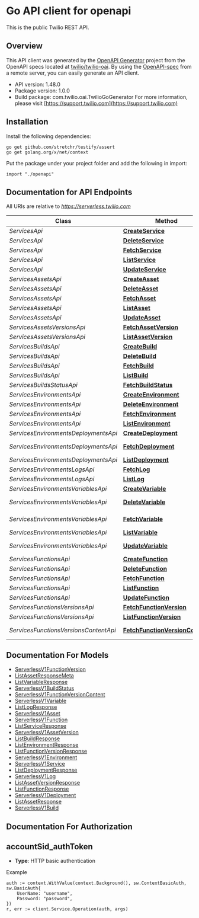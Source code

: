 # Go API client for openapi

This is the public Twilio REST API.

## Overview
This API client was generated by the [OpenAPI Generator](https://openapi-generator.tech) project from the OpenAPI specs located at [twilio/twilio-oai](https://github.com/twilio/twilio-oai/tree/main/spec).  By using the [OpenAPI-spec](https://www.openapis.org/) from a remote server, you can easily generate an API client.

- API version: 1.48.0
- Package version: 1.0.0
- Build package: com.twilio.oai.TwilioGoGenerator
For more information, please visit [https://support.twilio.com](https://support.twilio.com)

## Installation

Install the following dependencies:

```shell
go get github.com/stretchr/testify/assert
go get golang.org/x/net/context
```

Put the package under your project folder and add the following in import:

```golang
import "./openapi"
```

## Documentation for API Endpoints

All URIs are relative to *https://serverless.twilio.com*

Class | Method | HTTP request | Description
------------ | ------------- | ------------- | -------------
*ServicesApi* | [**CreateService**](docs/ServicesApi.md#createservice) | **Post** /v1/Services | 
*ServicesApi* | [**DeleteService**](docs/ServicesApi.md#deleteservice) | **Delete** /v1/Services/{Sid} | 
*ServicesApi* | [**FetchService**](docs/ServicesApi.md#fetchservice) | **Get** /v1/Services/{Sid} | 
*ServicesApi* | [**ListService**](docs/ServicesApi.md#listservice) | **Get** /v1/Services | 
*ServicesApi* | [**UpdateService**](docs/ServicesApi.md#updateservice) | **Post** /v1/Services/{Sid} | 
*ServicesAssetsApi* | [**CreateAsset**](docs/ServicesAssetsApi.md#createasset) | **Post** /v1/Services/{ServiceSid}/Assets | 
*ServicesAssetsApi* | [**DeleteAsset**](docs/ServicesAssetsApi.md#deleteasset) | **Delete** /v1/Services/{ServiceSid}/Assets/{Sid} | 
*ServicesAssetsApi* | [**FetchAsset**](docs/ServicesAssetsApi.md#fetchasset) | **Get** /v1/Services/{ServiceSid}/Assets/{Sid} | 
*ServicesAssetsApi* | [**ListAsset**](docs/ServicesAssetsApi.md#listasset) | **Get** /v1/Services/{ServiceSid}/Assets | 
*ServicesAssetsApi* | [**UpdateAsset**](docs/ServicesAssetsApi.md#updateasset) | **Post** /v1/Services/{ServiceSid}/Assets/{Sid} | 
*ServicesAssetsVersionsApi* | [**FetchAssetVersion**](docs/ServicesAssetsVersionsApi.md#fetchassetversion) | **Get** /v1/Services/{ServiceSid}/Assets/{AssetSid}/Versions/{Sid} | 
*ServicesAssetsVersionsApi* | [**ListAssetVersion**](docs/ServicesAssetsVersionsApi.md#listassetversion) | **Get** /v1/Services/{ServiceSid}/Assets/{AssetSid}/Versions | 
*ServicesBuildsApi* | [**CreateBuild**](docs/ServicesBuildsApi.md#createbuild) | **Post** /v1/Services/{ServiceSid}/Builds | 
*ServicesBuildsApi* | [**DeleteBuild**](docs/ServicesBuildsApi.md#deletebuild) | **Delete** /v1/Services/{ServiceSid}/Builds/{Sid} | 
*ServicesBuildsApi* | [**FetchBuild**](docs/ServicesBuildsApi.md#fetchbuild) | **Get** /v1/Services/{ServiceSid}/Builds/{Sid} | 
*ServicesBuildsApi* | [**ListBuild**](docs/ServicesBuildsApi.md#listbuild) | **Get** /v1/Services/{ServiceSid}/Builds | 
*ServicesBuildsStatusApi* | [**FetchBuildStatus**](docs/ServicesBuildsStatusApi.md#fetchbuildstatus) | **Get** /v1/Services/{ServiceSid}/Builds/{Sid}/Status | 
*ServicesEnvironmentsApi* | [**CreateEnvironment**](docs/ServicesEnvironmentsApi.md#createenvironment) | **Post** /v1/Services/{ServiceSid}/Environments | 
*ServicesEnvironmentsApi* | [**DeleteEnvironment**](docs/ServicesEnvironmentsApi.md#deleteenvironment) | **Delete** /v1/Services/{ServiceSid}/Environments/{Sid} | 
*ServicesEnvironmentsApi* | [**FetchEnvironment**](docs/ServicesEnvironmentsApi.md#fetchenvironment) | **Get** /v1/Services/{ServiceSid}/Environments/{Sid} | 
*ServicesEnvironmentsApi* | [**ListEnvironment**](docs/ServicesEnvironmentsApi.md#listenvironment) | **Get** /v1/Services/{ServiceSid}/Environments | 
*ServicesEnvironmentsDeploymentsApi* | [**CreateDeployment**](docs/ServicesEnvironmentsDeploymentsApi.md#createdeployment) | **Post** /v1/Services/{ServiceSid}/Environments/{EnvironmentSid}/Deployments | 
*ServicesEnvironmentsDeploymentsApi* | [**FetchDeployment**](docs/ServicesEnvironmentsDeploymentsApi.md#fetchdeployment) | **Get** /v1/Services/{ServiceSid}/Environments/{EnvironmentSid}/Deployments/{Sid} | 
*ServicesEnvironmentsDeploymentsApi* | [**ListDeployment**](docs/ServicesEnvironmentsDeploymentsApi.md#listdeployment) | **Get** /v1/Services/{ServiceSid}/Environments/{EnvironmentSid}/Deployments | 
*ServicesEnvironmentsLogsApi* | [**FetchLog**](docs/ServicesEnvironmentsLogsApi.md#fetchlog) | **Get** /v1/Services/{ServiceSid}/Environments/{EnvironmentSid}/Logs/{Sid} | 
*ServicesEnvironmentsLogsApi* | [**ListLog**](docs/ServicesEnvironmentsLogsApi.md#listlog) | **Get** /v1/Services/{ServiceSid}/Environments/{EnvironmentSid}/Logs | 
*ServicesEnvironmentsVariablesApi* | [**CreateVariable**](docs/ServicesEnvironmentsVariablesApi.md#createvariable) | **Post** /v1/Services/{ServiceSid}/Environments/{EnvironmentSid}/Variables | 
*ServicesEnvironmentsVariablesApi* | [**DeleteVariable**](docs/ServicesEnvironmentsVariablesApi.md#deletevariable) | **Delete** /v1/Services/{ServiceSid}/Environments/{EnvironmentSid}/Variables/{Sid} | 
*ServicesEnvironmentsVariablesApi* | [**FetchVariable**](docs/ServicesEnvironmentsVariablesApi.md#fetchvariable) | **Get** /v1/Services/{ServiceSid}/Environments/{EnvironmentSid}/Variables/{Sid} | 
*ServicesEnvironmentsVariablesApi* | [**ListVariable**](docs/ServicesEnvironmentsVariablesApi.md#listvariable) | **Get** /v1/Services/{ServiceSid}/Environments/{EnvironmentSid}/Variables | 
*ServicesEnvironmentsVariablesApi* | [**UpdateVariable**](docs/ServicesEnvironmentsVariablesApi.md#updatevariable) | **Post** /v1/Services/{ServiceSid}/Environments/{EnvironmentSid}/Variables/{Sid} | 
*ServicesFunctionsApi* | [**CreateFunction**](docs/ServicesFunctionsApi.md#createfunction) | **Post** /v1/Services/{ServiceSid}/Functions | 
*ServicesFunctionsApi* | [**DeleteFunction**](docs/ServicesFunctionsApi.md#deletefunction) | **Delete** /v1/Services/{ServiceSid}/Functions/{Sid} | 
*ServicesFunctionsApi* | [**FetchFunction**](docs/ServicesFunctionsApi.md#fetchfunction) | **Get** /v1/Services/{ServiceSid}/Functions/{Sid} | 
*ServicesFunctionsApi* | [**ListFunction**](docs/ServicesFunctionsApi.md#listfunction) | **Get** /v1/Services/{ServiceSid}/Functions | 
*ServicesFunctionsApi* | [**UpdateFunction**](docs/ServicesFunctionsApi.md#updatefunction) | **Post** /v1/Services/{ServiceSid}/Functions/{Sid} | 
*ServicesFunctionsVersionsApi* | [**FetchFunctionVersion**](docs/ServicesFunctionsVersionsApi.md#fetchfunctionversion) | **Get** /v1/Services/{ServiceSid}/Functions/{FunctionSid}/Versions/{Sid} | 
*ServicesFunctionsVersionsApi* | [**ListFunctionVersion**](docs/ServicesFunctionsVersionsApi.md#listfunctionversion) | **Get** /v1/Services/{ServiceSid}/Functions/{FunctionSid}/Versions | 
*ServicesFunctionsVersionsContentApi* | [**FetchFunctionVersionContent**](docs/ServicesFunctionsVersionsContentApi.md#fetchfunctionversioncontent) | **Get** /v1/Services/{ServiceSid}/Functions/{FunctionSid}/Versions/{Sid}/Content | 


## Documentation For Models

 - [ServerlessV1FunctionVersion](docs/ServerlessV1FunctionVersion.md)
 - [ListAssetResponseMeta](docs/ListAssetResponseMeta.md)
 - [ListVariableResponse](docs/ListVariableResponse.md)
 - [ServerlessV1BuildStatus](docs/ServerlessV1BuildStatus.md)
 - [ServerlessV1FunctionVersionContent](docs/ServerlessV1FunctionVersionContent.md)
 - [ServerlessV1Variable](docs/ServerlessV1Variable.md)
 - [ListLogResponse](docs/ListLogResponse.md)
 - [ServerlessV1Asset](docs/ServerlessV1Asset.md)
 - [ServerlessV1Function](docs/ServerlessV1Function.md)
 - [ListServiceResponse](docs/ListServiceResponse.md)
 - [ServerlessV1AssetVersion](docs/ServerlessV1AssetVersion.md)
 - [ListBuildResponse](docs/ListBuildResponse.md)
 - [ListEnvironmentResponse](docs/ListEnvironmentResponse.md)
 - [ListFunctionVersionResponse](docs/ListFunctionVersionResponse.md)
 - [ServerlessV1Environment](docs/ServerlessV1Environment.md)
 - [ServerlessV1Service](docs/ServerlessV1Service.md)
 - [ListDeploymentResponse](docs/ListDeploymentResponse.md)
 - [ServerlessV1Log](docs/ServerlessV1Log.md)
 - [ListAssetVersionResponse](docs/ListAssetVersionResponse.md)
 - [ListFunctionResponse](docs/ListFunctionResponse.md)
 - [ServerlessV1Deployment](docs/ServerlessV1Deployment.md)
 - [ListAssetResponse](docs/ListAssetResponse.md)
 - [ServerlessV1Build](docs/ServerlessV1Build.md)


## Documentation For Authorization



## accountSid_authToken

- **Type**: HTTP basic authentication

Example

```golang
auth := context.WithValue(context.Background(), sw.ContextBasicAuth, sw.BasicAuth{
    UserName: "username",
    Password: "password",
})
r, err := client.Service.Operation(auth, args)
```

